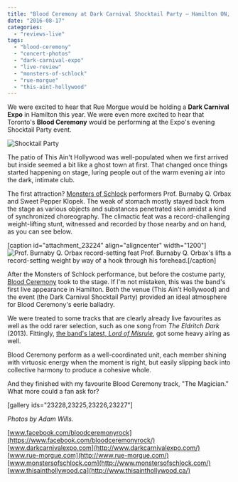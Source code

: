 ```yaml
---
title: "Blood Ceremony at Dark Carnival Shocktail Party – Hamilton ON, July 9, 2016"
date: "2016-08-17"
categories: 
  - "reviews-live"
tags: 
  - "blood-ceremony"
  - "concert-photos"
  - "dark-carnival-expo"
  - "live-review"
  - "monsters-of-schlock"
  - "rue-morgue"
  - "this-aint-hollywood"
---
```


We were excited to hear that Rue Morgue would be holding a **Dark Carnival Expo** in Hamilton this year. We were even more excited to hear that Toronto's **Blood Ceremony** would be performing at the Expo's evening Shocktail Party event.

![Shocktail Party](https://hellbound.ca/wp-content/uploads/2016/08/Shocktail-Party.jpg)

The patio of This Ain't Hollywood was well-populated when we first arrived but inside seemed a bit like a ghost town at first. That changed once things started happening on stage, luring people out of the warm evening air into the dark, intimate club.

The first attraction? [Monsters of Schlock](http://www.monstersofschlock.com/) performers Prof. Burnaby Q. Orbax and Sweet Pepper Klopek. The weak of stomach mostly stayed back from the stage as various objects and substances penetrated skin amidst a kind of synchronized choreography. The climactic feat was a record-challenging weight-lifting stunt, witnessed and recorded by those nearby and on hand, as you can see below.

\[caption id="attachment\_23224" align="aligncenter" width="1200"\]![Prof. Burnaby Q. Orbax record-setting feat](https://hellbound.ca/wp-content/uploads/2016/07/IMG_2257.jpg) Prof. Burnaby Q. Orbax's lifts a record-setting weight by way of a hook through his forehead.\[/caption\]

After the Monsters of Schlock performance, but before the costume party, [Blood Ceremony](https://www.facebook.com/bloodceremonyrock/) took to the stage. If I'm not mistaken, this was the band's first live appearance in Hamilton. Both the venue (This Ain't Hollywood) and the event (the Dark Carnival Shocktail Party) provided an ideal atmosphere for Blood Ceremony's eerie balladry.

We were treated to some tracks that are clearly already live favourites as well as the odd rarer selection, such as one song from _The Eldritch Dark_ (2013). Fittingly, [the band's latest, _Lord of Misrule_](http://www.riseaboverecords.com/artists/riseaboveartists/bloodceremony/), got some heavy airing as well.

Blood Ceremony perform as a well-coordinated unit, each member shining with virtuosic energy when the moment is right, but easily slipping back into collective harmony to produce a cohesive whole.

And they finished with my favourite Blood Ceremony track, "The Magician." What more could a fan ask for?

\[gallery ids="23228,23225,23226,23227"\]

_Photos by Adam Wills._

[www.facebook.com/bloodceremonyrock](https://www.facebook.com/bloodceremonyrock/) [www.darkcarnivalexpo.com](http://www.darkcarnivalexpo.com/) [www.rue-morgue.com](http://www.rue-morgue.com/) [www.monstersofschlock.com](http://www.monstersofschlock.com/) [www.thisainthollywood.ca](http://www.thisainthollywood.ca/)
